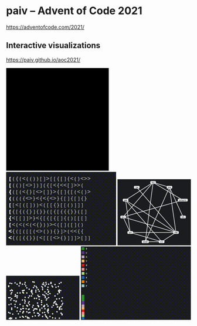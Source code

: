 paiv – Advent of Code 2021
==
https://adventofcode.com/2021/

Interactive visualizations
--
https://paiv.github.io/aoc2021/

[![](docs/day/9/smog.gif)](https://paiv.github.io/aoc2021/day/9/)
[![](docs/day/10/syntax.gif)](https://paiv.github.io/aoc2021/day/10/)
[<img src="docs/day/12/search.gif" width="200">](https://paiv.github.io/aoc2021/day/12/)
[![](docs/day/13/fold.gif)](https://paiv.github.io/aoc2021/day/13/)
[![](docs/day/14/chart.gif)](https://paiv.github.io/aoc2021/day/14/)